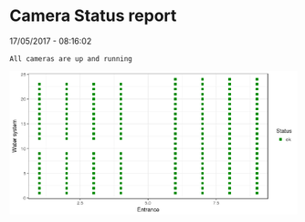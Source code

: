 Camera Status report
================
17/05/2017 - 08:16:02

    All cameras are up and running

![](camreport_files/figure-markdown_github/unnamed-chunk-2-1.png)

